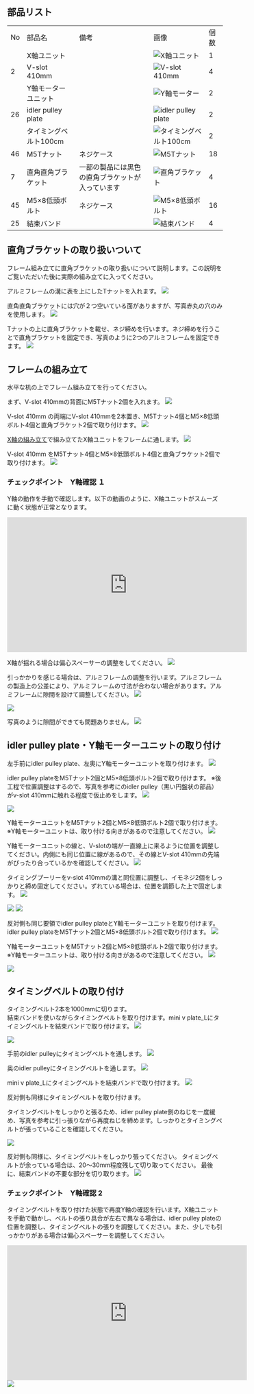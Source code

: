 ## 部品リスト
<table class="packing-list">
<tbody>
<tr>
<td>No</td>
<td>部品名</td>
<td>備考</td>
<td class="packing-img">画像</td>
<td>個数</td>
</tr>
<tr>
<td></td>
<td>X軸ユニット</td>
<td></td>
<td><img src="./images/04/p4-1.jpg" alt="X軸ユニット"></td>
<td>1</td>
</tr>
<tr>
<td>2</td>
<td>V-slot 410mm</td>
<td></td>
<td><img src="./images/04/p4-2.jpg" alt="V-slot 410mm"></td>
<td>4</td>
</tr>
<tr>
<td></td>
<td>Y軸モーターユニット</td>
<td></td>
<td><img src="./images/04/p4-3.jpg" alt="Y軸モーター"></td>
<td>2</td>
</tr>
<tr>
<td>26</td>
<td>idler pulley plate</td>
<td></td>
<td><img src="./images/04/p4-4.jpg" alt="idler pulley plate"></td>
<td>2</td>
</tr>
<tr>
<td></td>
<td>タイミングベルト100cm</td>
<td></td>
<td><img src="./images/04/p4-5.jpg" alt="タイミングベルト100cm"></td>
<td>2</td>
</tr>
<tr>
<td>46</td>
<td>M5Tナット</td>
<td>ネジケース</td>
<td><img src="./images/04/p4-6.jpg" alt="M5Tナット"></td>
<td>18</td>
</tr>
<tr>
<td>7</td>
<td>直角直角ブラケット</td>
<td>一部の製品には黒色の直角ブラケットが入っています</td>
<td><img src="./images/04/p4-11.jpg" alt="直角ブラケット"></td>
<td>4</td>
</tr>
<tr>
<td>45</td>
<td>M5&times;8低頭ボルト</td>
<td>ネジケース</td>
<td><img src="./images/04/p4-8.jpg" alt="M5&times;8低頭ボルト"></td>
<td>16</td>
</tr>
<tr>
<td>25</td>
<td>結束バンド</td>
<td></td>
<td><img src="./images/04/p4-10.jpg" alt="結束バンド"></td>
<td>4</td>
</tr>
</tbody>
</table>

## 直角ブラケットの取り扱いついて
フレーム組み立てに直角ブラケットの取り扱いについて説明します。この説明をご覧いただいた後に実際の組み立てに入ってください。

アルミフレームの溝に表を上にしたTナットを入れます。
<img src="./images/04/mini-300mm_04_32.jpg">

直角直角ブラケットには穴が２つ空いている面がありますが、写真赤丸の穴のみを使用します。
<img src="./images/04/mini-300mm_04_31.jpg">

Tナットの上に直角ブラケットを載せ、ネジ締めを行います。ネジ締めを行うことで直角ブラケットを固定でき、写真のように2つのアルミフレームを固定できます。
<img src="./images/04/mini-300mm_04_34.jpg">

## フレームの組み立て
水平な机の上でフレーム組み立てを行ってください。

まず、V-slot 410mmの背面にM5Tナット2個を入れます。
<img src="./images/04/mini-300mm_04_01.jpg">

V-slot 410mm の両端にV-slot 410mmを2本置き、M5Tナット4個とM5&times;8低頭ボルト4個と直角ブラケット2個で取り付けます。
<img src="./images/04/mini-300mm_04_37.jpg">

<a href="/manual/fabool-laser-mini-300-230-motor-unit-assembly/">X軸の組み立て</a>で組み立てたX軸ユニットをフレームに通します。
<img src="./images/04/mini-300mm_04_38.jpg">

V-slot 410mm をM5Tナット4個とM5&times;8低頭ボルト4個と直角ブラケット2個で取り付けます。
<img src="./images/04/mini-300mm_04_39.jpg">

### チェックポイント　Y軸確認 １
Y軸の動作を手動で確認します。以下の動画のように、X軸ユニットがスムーズに動く状態が正常となります。

<div class="iframe-content">
<iframe width="560" height="315" src="https://www.youtube.com/embed/3kBx3myEY30" frameborder="0" allow="accelerometer; autoplay; encrypted-media; gyroscope; picture-in-picture" allowfullscreen></iframe>
</div>

X軸が揺れる場合は偏心スペーサーの調整をしてください。
<img src="./images/04/mini-300mm_04_40.jpg">

引っかかりを感じる場合は、アルミフレームの調整を行います。アルミフレームの製造上の公差により、アルミフレームの寸法が合わない場合があります。アルミフレームに隙間を設けて調整してください。
<img src="./images/04/mini-300mm_04_59.jpg">

<img src="./images/04/mini-300mm_04_60.jpg">

写真のように隙間ができても問題ありません。
<img src="./images/04/mini-300mm_04_41.jpg">

## idler pulley plate・Y軸モーターユニットの取り付け
左手前にidler pulley plate、左奥にY軸モーターユニットを取り付けます。
<img src="./images/04/mini-300mm_04_61.jpg">

idler pulley plateをM5Tナット2個とM5&times;8低頭ボルト2個で取り付けます。
※後工程で位置調整はするので、写真を参考にのidler pulley（黒い円盤状の部品）がv-slot 410mmに触れる程度で仮止めをします。
<img src="./images/04/mini-300mm_04_43.jpg">

<img src="./images/04/mini-300mm_04_44.jpg">

Y軸モーターユニットをM5Tナット2個とM5&times;8低頭ボルト2個で取り付けます。  
※Y軸モーターユニットは、取り付ける向きがあるので注意してください。
<img src="./images/04/mini-300mm_04_45.jpg">

Y軸モーターユニットの線と、V-slotの端が一直線上に来るように位置を調整してください。内側にも同じ位置に線があるので、その線とV-slot 410mmの先端がぴったり合っているかを確認してください。
<img src="./images/04/mini-300mm_04_46.jpg">

タイミングプーリーをv-slot 410mmの溝と同位置に調整し、イモネジ2個をしっかりと締め固定してください。ずれている場合は、位置を調節した上で固定します。
<img src="./images/04/mini-300mm_04_47.jpg">

<img src="./images/04/mini-300mm_04_48.jpg">

<img src="./images/04/mini-300mm_04_62.jpg">


反対側も同じ要領でidler pulley plateとY軸モーターユニットを取り付けます。
idler pulley plateをM5Tナット2個とM5&times;8低頭ボルト2個で取り付けます。
<img src="./images/04/mini-300mm_04_50.jpg">

Y軸モーターユニットをM5Tナット2個とM5&times;8低頭ボルト2個で取り付けます。  
※Y軸モーターユニットは、取り付ける向きがあるので注意してください。
<img src="./images/04/mini-300mm_04_51.jpg">

<img src="./images/04/mini-300mm_04_52.jpg">

## タイミングベルトの取り付け
タイミングベルト2本を1000mmに切ります。  
結束バンドを使いながらタイミングベルトを取り付けます。mini v plate_Lにタイミングベルトを結束バンドで取り付けます。
<img src="./images/04/mini-300mm_04_63.jpg">

<img src="./images/04/mini-300mm_04_64.jpg">

手前のidler pulleyにタイミングベルトを通します。
<img src="./images/04/mini-300mm_04_65.jpg">

奥のidler pulleyにタイミングベルトを通します。
<img src="./images/04/mini-300mm_04_66.jpg">

mini v plate_Lにタイミングベルトを結束バンドで取り付けます。
<img src="./images/04/mini-300mm_04_67.jpg">

反対側も同様にタイミングベルトを取り付けます。

タイミングベルトをしっかりと張るため、idler pulley plate側のねじを一度緩め、写真を参考に引っ張りながら再度ねじを締めます。しっかりとタイミングベルトが張っていることを確認してください。

<img src="./images/04/mini-300mm_04_57.jpg">

反対側も同様に、タイミングベルトをしっかり張ってください。
タイミングベルトが余っている場合は、20〜30mm程度残して切り取ってください。
最後に、結束バンドの不要な部分を切り取ります。
<img src="./images/04/mini-300mm_04_58.jpg">

### チェックポイント　Y軸確認 2
タイミングベルトを取り付けた状態で再度Y軸の確認を行います。X軸ユニットを手動で動かし、ベルトの張り具合が左右で異なる場合は、idler pulley plateの位置を調整し、タイミングベルトの張りを調整してください。また、少しでも引っかかりがある場合は偏心スペーサーを調整してください。

<div class="iframe-content">
<iframe width="560" height="315" src="https://www.youtube.com/embed/xU4jr6fL4cA" frameborder="0" allow="accelerometer; autoplay; encrypted-media; gyroscope; picture-in-picture" allowfullscreen></iframe>
</div>

<img src="./images/04/mini-300mm_04_40.jpg">
